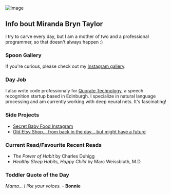 ![Image](https://scontent-sea1-1.cdninstagram.com/vp/4f171beb4141ea820214641e48fcb805/5C7FF9B4/t51.2885-19/s320x320/20214644_1983568285211735_2113010900452507648_a.jpg)

## Info bout Miranda Bryn Taylor

I try to carve every day, but I am a mother of two and a professional programmer, so that doesn't always happen :)

### Spoon Gallery

If you're curious, please check out my [Instagram gallery](https://www.instagram.com/miranda.b.taylor/).

### Day Job

I also write code professionaly for [Quorate Technology](https://quoratetechnology.com), a speech recognition startup based in Edinburgh.  I specialize in natural language processing and am currently working with deep neural nets.  It's fascinating!   

### Side Projects

- [Secret Baby Food Instagram](https://www.instagram.com/eatitallbabydoll/)
- [Old Etsy Shop... from back in the day... but might have a future](https://www.etsy.com/shop/goodergoods/sold)

### Current Read/Favourite Recent Reads

- _The Power of Habit_ by Charles Duhigg 
- _Healthy Sleep Habits, Happy Child_ by Marc Weissbluth, M.D.

### Toddler Quote of the Day

_Mama... I like your voices._ - **Bonnie**
